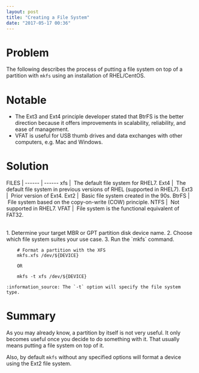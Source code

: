 ```yaml
---
layout: post
title: "Creating a File System"
date: "2017-05-17 00:36"
---
```

# Problem

The following describes the process of putting a file system on top of a partition with `mkfs` using an installation of RHEL/CentOS.

# Notable

* The Ext3 and Ext4 principle developer stated that BtrFS is the better direction because it offers improvements in scalability, reliability, and ease of management.
* VFAT is useful for USB thumb drives and data exchanges with other computers, e.g. Mac and Windows.

# Solution

FILES  |
------ | ------
xfs    | &nbsp;The default file system for RHEL7.
Ext4   | &nbsp;The default file system in previous versions of RHEL (supported in RHEL7).
Ext3   | &nbsp;Prior version of Ext4.
Ext2   | &nbsp;Basic file system created in the 90s.
BtrFS  | &nbsp;File system based on the copy-on-write (COW) principle.
NTFS   | &nbsp;Not supported in RHEL7.
VFAT   | &nbsp;File system is the functional equivalent of FAT32.

<br/>
1. Determine your target MBR or GPT partition disk device name.
2. Choose which file system suites your use case.
3. Run the `mkfs` command.

        # Format a partition with the XFS
        mkfs.xfs /dev/${DEVICE}

        OR

        mkfs -t xfs /dev/${DEVICE}

    :information_source: The `-t` option will specify the file system type.

# Summary

As you may already know, a partition by itself is not very useful. It only becomes useful once you decide to do something with it. That usually means putting a file system on top of it.

Also, by default `mkfs` without any specified options will format a device using the Ext2 file system.
